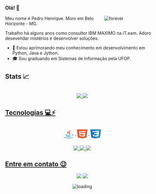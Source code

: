 ### Olá! 👋

<div >
  <img align="right" width="180px" src="https://c.tenor.com/4KP456_GUqQAAAAd/tenor.gif" alt="forever"/>
</div>

Meu nome é Pedro Henrique. Moro em Belo Horizonte - MG. 

Trabalho há alguns anos como consultor IBM MAXIMO na iT.eam. Adoro desevendar mistérios e desenvolver soluções.

- 🌱 Estou aprimorando meu conhecimento em desenvolvimento em Python, Java e Jython.
- 🎓 Sou graduando em Sistemas de Informação pela UFOP.

## Stats 📈

<div align="center" style="display: inline_block"><br>
  <a href="https://github.com/Phna-b">
  <img height="170em" src="https://github-readme-stats.vercel.app/api?username=phna-b&show_icons=true&theme=tokyonight&include_all_commits=true&count_private=true"/>
  <img height="170em" src="https://github-readme-stats.vercel.app/api/top-langs/?username=phna-b&layout=compact&langs_count=7&theme=tokyonight"/>
</div>

## Tecnologias 💻⚡
  
</div>
  <div align="center" style="display: inline_block"><br>
  <img align="center"  height="30" width="40" src="https://raw.githubusercontent.com/devicons/devicon/master/icons/java/java-original.svg">
  <img align="center"  height="30" width="40" src="https://raw.githubusercontent.com/devicons/devicon/master/icons/html5/html5-original.svg">
  <img align="center"  height="30" width="40" src="https://raw.githubusercontent.com/devicons/devicon/master/icons/css3/css3-original.svg">
</div>

### 
<div align="center">
  
<img height="30" src="https://img.shields.io/badge/Python-FFD43B?style=for-the-badge&logo=python&logoColor=blue"/>
<img height="30" src="https://img.shields.io/badge/Visual_Studio-5C2D91?style=for-the-badge&logo=visual%20studio&logoColor=white"/>
<img height="30" src="https://img.shields.io/badge/PL%2FSQL-FFFFFF?style=for-the-badge&logo=oracle&logoColor=FF0000&labelColor=FFFFFF&color=FF0000"/>

  
</div>  


## Entre em contato 😉
 <div  align="center">
   <a href = "mailto:phna8589@gmail.com"><img src="https://img.shields.io/badge/-Gmail-%23333?style=for-the-badge&logo=gmail&logoColor=white" target="_blank"></a>
   <a href="https://www.linkedin.com/in/phnunesa/" target="_blank"><img src="https://img.shields.io/badge/LinkedIn-0077B5?style=for-the-badge&logo=linkedin&logoColor=white" target="_blank"></a>
   <p><p>
   
<div >
  <img align="center"  src="https://c.tenor.com/kAGDu_nGwNYAAAAd/tenor.gif" alt="loading"/>
</div>
